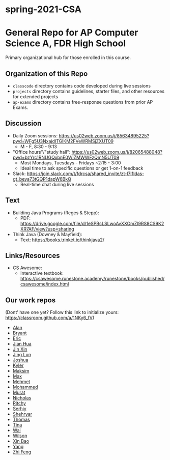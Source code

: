# spring-2021-CSA

# General Repo for AP Computer Science A, FDR High School
Primary organizational hub for those enrolled in this course.

## Organization of this Repo
- `classcode` directory contains code developed during live sessions
- `projects` directory contains guidelines, starter files, and other resources for extended projects
- `ap-exams` directory contains free-response questions from prior AP Exams.

## Discussion
- Daily Zoom sessions: https://us02web.zoom.us/j/85634895225?pwd=WFg5U3NxajdITGlKM2FVeWRMSjZXUT09
    - M - F, 8:30 - 9:13
- "Office hours"/"study hall": https://us02web.zoom.us/j/82065488048?pwd=bzYrc1RNUGQxbnE0WlZMWWFzQmN5UT09
    - Most Mondays, Tuesdays - Fridays ~2:15 - 3:00
    - Ideal time to ask specific questions or get 1-on-1 feedback
- Slack: https://join.slack.com/t/fdrcsa/shared_invite/zt-l7i1ldas-gt_beya73tGQP1dapW6BkQ
  - Real-time chat during live sessions

## Text
- Building Java Programs (Reges & Stepp):
  - PDF: https://drive.google.com/file/d/1eSPBcLSLwoAvXXOmZl9RS8CS9K2XR7AF/view?usp=sharing
- Think Java (Downey & Mayfield):
  - Text: https://books.trinket.io/thinkjava2/

## Links/Resources
- CS Awesome:
  - Interactive textbook: https://csawesome.runestone.academy/runestone/books/published/csawesome/index.html

## Our work repos
(Dont' have one yet? Follow this link to initialize yours: https://classroom.github.com/a/1NKy6_fV)
- [Alan]()
- [Bryant]()
- [Eric]()
- [Jian Hua]()
- [Jin Xin]()
- [Jing Lun]()
- [Joshua]()
- [Kyler]()
- [Maksim]()
- [Max]()
- [Mehmet]()
- [Mohammed]()
- [Murat]()
- [Nicholas]()
- [Ritchy]()
- [Serhiy]()
- [Shehryar]()
- [Thomas]()
- [Tina]()
- [Wai]()
- [Wilson]()
- [Xin Bao]()
- [Yang]()
- [Zhi Feng]()
